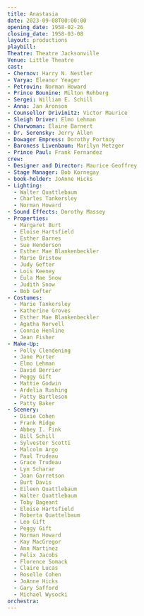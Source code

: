 ```yaml
---
title: Anastasia
date: 2023-09-08T00:00:00
opening_date: 1958-02-26
closing_date: 1958-03-08
layout: productions
playbill:
Theatre: Theatre Jacksonville
Venue: Little Theatre
cast:
- Chernov: Harry N. Nestler
- Varya: Eleanor Yeager
- Petrovin: Norman Howard
- Prince Bounine: Milton Rehberg
- Sergei: William E. Schill
- Anna: Jan Aronson
- Counsellor Drivinitz: Victor Maurice
- Sleigh Driver: Elmo Lehman
- Charwoman: Elaine Barnert
- Dr. Serensky: Jerry Allen
- Dowager Empress: Dorothy Portnoy
- Baroness Livenbaum: Marilyn Metzger
- Prince Paul: Frank Fernandez
crew:
- Designer and Director: Maurice Geoffrey
- Stage Manager: Bob Kornegay
- book-holder: JoAnne Hicks
- Lighting:
  - Walter Quattlebaum
  - Charles Tankersley
  - Norman Howard
- Sound Effects: Dorothy Massey
- Properties:
  - Margaret Burt
  - Eloise Hartsfield
  - Esther Barnes
  - Sue Henderson
  - Esther Mae Blankenbeckler
  - Marie Bristow
  - Judy Gefter
  - Lois Keeney
  - Eula Mae Snow
  - Judith Snow
  - Bob Gefter
- Costumes:
  - Marie Tankersley
  - Katherine Groves
  - Esther Mae Blankenbeckler
  - Agatha Norvell
  - Connie Henline
  - Jean Fisher
- Make-Up:
  - Polly Clendening
  - Jane Porter
  - Elmo Lehman
  - David Berrier
  - Peggy Gift
  - Mattie Godwin
  - Ardelia Rushing
  - Patty Bartleson
  - Patty Baker
- Scenery:
  - Dixie Cohen
  - Frank Ridge
  - Abbey I. Fink
  - Bill Schill
  - Sylvester Scotti
  - Malcolm Argo
  - Paul Trudeau
  - Grace Trudeau
  - Lyn Scharar
  - Joan Garretson
  - Burt Davis
  - Eileen Quattlebaum
  - Walter Quattlebaum
  - Toby Bageant
  - Eloise Hartsfield
  - Roberta Quattelbaum
  - Leo Gift
  - Peggy Gift
  - Norman Howard
  - Kay MacGregor
  - Ann Martinez
  - Felix Jacobs
  - Florence Somack
  - Claire Lucas
  - Roselle Cohen
  - JoAnne Hicks
  - Gary Safford
  - Michael Wysocki
orchestra:
---
```


